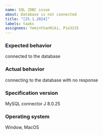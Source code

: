 ```yaml
---
name: SQL JDBC issue
about: Database is not connected
title: "[25.1.2024]"
labels: taaks
assignees: YeminthanRiki, Pie3215
---
```


### Expected behavior
connected to the database

### Actual behavior
connecting to the database with no response

### Specification version 
MySQL connector J 8.0.25

### Operating system
Window, MacOS
